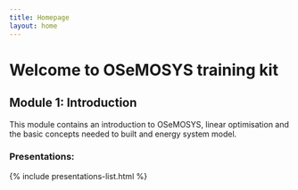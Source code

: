 ```yaml
---
title: Homepage
layout: home
---
```


# Welcome to OSeMOSYS training kit

## Module 1: Introduction

This module contains an introduction to OSeMOSYS, linear optimisation and the basic concepts needed to built and energy system model.

### Presentations:

{% include presentations-list.html %}

